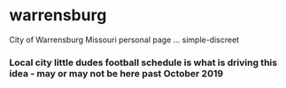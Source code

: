 # warrensburg
City of Warrensburg Missouri personal page ... simple-discreet

### Local city little dudes football schedule is what is driving this idea - may or may not be here past October 2019

